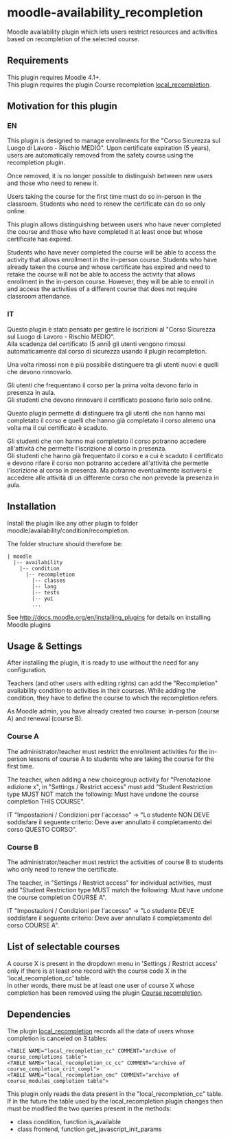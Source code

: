 moodle-availability_recompletion
========================

Moodle availability plugin which lets users restrict resources and activities based on recompletion of the selected course.


Requirements
------------

This plugin requires Moodle 4.1+.   
This plugin requires the plugin Course recompletion [local_recompletion](https://moodle.org/plugins/local_recompletion).  


Motivation for this plugin
--------------------------

### EN

This plugin is designed to manage enrollments for the "Corso Sicurezza sul Luogo di Lavoro - Rischio MEDIO".
Upon certificate expiration (5 years), users are automatically removed from the safety course using the recompletion plugin.

Once removed, it is no longer possible to distinguish between new users and those who need to renew it.

Users taking the course for the first time must do so in-person in the classroom.
Students who need to renew the certificate can do so only online.

This plugin allows distinguishing between users who have never completed the course and those who have completed it at least once but whose certificate has expired.

Students who have never completed the course will be able to access the activity that allows enrollment in the in-person course.
Students who have already taken the course and whose certificate has expired and need to retake the course will not be able to access the activity that allows enrollment in the in-person course. However, they will be able to enroll in and access the activities of a different course that does not require classroom attendance.

### IT

Questo plugin è stato pensato per gestire le iscrizioni al "Corso Sicurezza sul Luogo di Lavoro - Rischio MEDIO".    
Alla scadenza del certificato (5 anni) gli utenti vengono rimossi automaticamente dal corso di sicurezza usando il plugin recompletion. 

Una volta rimossi non è più possibile distinguere tra gli utenti nuovi e quelli che devono rinnovarlo.

Gli utenti che frequentano il corso per la prima volta devono farlo in presenza in aula.   
Gli studenti che devono rinnovare il certificato possono farlo solo online.
 
Questo plugin permette di distinguere tra gli utenti che non hanno mai completato il corso e quelli che hanno già completato il corso almeno una volta ma il cui certificato è scaduto.

Gli studenti che non hanno mai completato il corso potranno accedere all'attività che permette l'iscrizione al corso in presenza.   
Gli studenti che hanno già frequentato il corso e a cui è scaduto il certificato e devono rifare il corso non potranno accedere all'attività che permette l'iscrizione al corso in presenza. Ma potranno eventualmente iscriversi e accedere alle attività di un differente corso che non prevede la presenza in aula.  


Installation
------------

Install the plugin like any other plugin to folder moodle/availability/condition/recompletion.   

The folder structure should therefore be:
```
| moodle
  |-- availability
    |-- condition
      |-- recompletion
        |-- classes
        |-- lang
        |-- tests
        |-- yui
        ...                
```      

See http://docs.moodle.org/en/Installing_plugins for details on installing Moodle plugins


Usage & Settings
----------------


After installing the plugin, it is ready to use without the need for any configuration.

Teachers (and other users with editing rights) can add the "Recompletion" availability condition to activities in their courses. While adding the condition, they have to define the course to which the recompletion refers.

As Moodle admin, you have already created two course: in-person (course A) and renewal (course B).

### Course A

The administrator/teacher must restrict the enrollment activities for the in-person lessons of course A to students who are taking the course for the first time.

The teacher, when adding a new choicegroup activity for "Prenotazione edizione x", in "Settings / Restrict access" must add "Student Restriction type MUST NOT match the following: Must have undone the course completion THIS COURSE".

IT "Impostazioni / Condizioni per l'accesso" -> "Lo studente NON DEVE soddisfare il seguente criterio: Deve aver annullato il completamento del corso QUESTO CORSO".

### Course B

The administrator/teacher must restrict the activities of course B to students who only need to renew the certificate.

The teacher, in "Settings / Restrict access" for individual activities, must add "Student Restriction type MUST match the following: Must have undone the course completion COURSE A".

IT "Impostazioni / Condizioni per l'accesso" -> "Lo studente DEVE soddisfare il seguente criterio: Deve aver annullato il completamento del corso COURSE A".


List of selectable courses
--------------------------

A course X is present in the dropdown menu in 'Settings / Restrict access' only if there is at least one record with the course code X in the 'local_recompletion_cc' table.   
In other words, there must be at least one user of course X whose completion has been removed using the plugin [Course recompletion](https://moodle.org/plugins/local_recompletion).


Dependencies 
------------

The plugin [local_recompletion](https://moodle.org/plugins/local_recompletion) records all the data of users whose completion is canceled on 3 tables:
```
<TABLE NAME="local_recompletion_cc" COMMENT="archive of course_completions table"> 
<TABLE NAME="local_recompletion_cc_cc" COMMENT="archive of course_completion_crit_compl">
<TABLE NAME="local_recompletion_cmc" COMMENT="archive of course_modules_completion table"> 
```

This plugin only reads the data present in the "local_recompletion_cc" table.   
If in the future the table used by the local_recompletion plugin changes then must be modified the two queries present in the methods:   
- class condition, function is_available
- class frontend, function get_javascript_init_params
